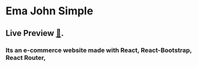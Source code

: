 # Ema John Simple

## Live Preview [🔗](https://ema-john-thesyed.netlify.app/).

### Its an e-commerce website made with React, React-Bootstrap, React Router,
